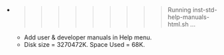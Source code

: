 * >>>>>>>>> Running inst-std-help-manuals-html.sh ...
  * Add user & developer manuals in Help menu.
  * Disk size = 3270472K. Space Used = 68K.
